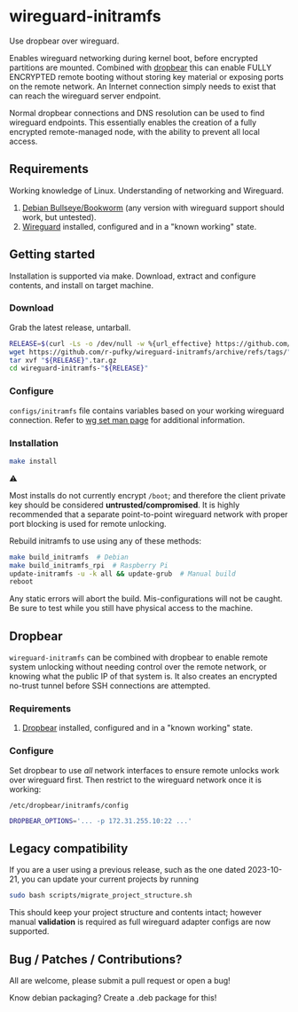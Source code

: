 # wireguard-initramfs

Use dropbear over wireguard.

Enables wireguard networking during kernel boot, before encrypted partitions
are mounted. Combined with [dropbear](https://github.com/mkj/dropbear) this
can enable FULLY ENCRYPTED remote booting without storing key material or
exposing ports on the remote network. An Internet connection simply needs to
exist that can reach the wireguard server endpoint.

Normal dropbear connections and DNS resolution can be used to find wireguard
endpoints.
This essentially enables the creation of a fully encrypted remote-managed
node, with the ability to prevent all local access.

## Requirements

Working knowledge of Linux. Understanding of networking and Wireguard.

1. [Debian Bullseye/Bookworm](https://debian.org) (any version with wireguard
   support should work, but untested).
2. [Wireguard](https://www.wireguard.com/) installed, configured and in a
   "known working" state.

## Getting started

Installation is supported via make.
Download, extract and configure contents, and install on target machine.

### Download

Grab the latest release, untarball.

```bash
RELEASE=$(curl -Ls -o /dev/null -w %{url_effective} https://github.com/r-pufky/wireguard-initramfs/releases/latest | tr "/" "\n" | tail -n 1)
wget https://github.com/r-pufky/wireguard-initramfs/archive/refs/tags/"${RELEASE}".tar.gz
tar xvf "${RELEASE}".tar.gz
cd wireguard-initramfs-"${RELEASE}"
```

### Configure

`configs/initramfs` file contains variables based on your working wireguard
connection. Refer to
[wg set man page](https://man7.org/linux/man-pages/man8/wg.8.html) for
additional information.

### Installation

```bash
make install
```

:warning:

Most installs do not currently encrypt `/boot`; and therefore the client
private key should be considered **untrusted/compromised**. It is highly
recommended that a separate point-to-point wireguard network with proper
port blocking is used for remote unlocking.

Rebuild initramfs to use using any of these methods:

```bash
make build_initramfs  # Debian
make build_initramfs_rpi  # Raspberry Pi
update-initramfs -u -k all && update-grub  # Manual build
reboot
```

Any static errors will abort the build. Mis-configurations will not be caught.
Be sure to test while you still have physical access to the machine.

## Dropbear

`wireguard-initramfs` can be combined with dropbear to enable remote system
unlocking without needing control over the remote network, or knowing what the
public IP of that system is. It also creates an encrypted no-trust tunnel
before SSH connections are attempted.

### Requirements

1. [Dropbear](https://github.com/mkj/dropbear) installed, configured and in a
   "known working" state.

### Configure

Set dropbear to use *all* network interfaces to ensure remote unlocks work over
wireguard first. Then restrict to the wireguard network once it is working:

`/etc/dropbear/initramfs/config`

```bash
DROPBEAR_OPTIONS='... -p 172.31.255.10:22 ...'
```

## Legacy compatibility

If you are a user using a previous release, such as the one dated
2023-10-21, you can update your current projects by running

```bash
sudo bash scripts/migrate_project_structure.sh
```

This should keep your project structure and contents intact; however manual
**validation** is required as full wireguard adapter configs are now supported.

## Bug / Patches / Contributions?

All are welcome, please submit a pull request or open a bug!

Know debian packaging? Create a .deb package for this!
